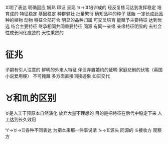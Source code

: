 ♊︎明了表达 明确回应 娴熟 印证 呈现
♉︎→♊︎培训成的 经反复练习达到发挥稳定
培育成的 特征稳定 基因稳定 种群健壮 批量繁衍
确知品种的种子 胚胎 一定长成此品种的植物 动物
特征全部符合 明显的品种归属
可交叉培育 能赋予主要特征 达到优选 结合主要特征
继承相同共同重要特征 同源 有同一亲缘 亲缘特征明显的
去社会性成长同化痕迹的
天性秉然的

# 征兆
子嗣有引人注意的 鲜明的外来人特征
伴侣弃置婚约的证明 家庭悲剧的伏笔（英国小说爱用梗）
不可掩藏 多方面直接间接迹象 如实交代

# ♉︎和♏︎的区别
♉︎是人工干预原本自然演化
放弃大量不理想的 目的是把特征在后代中稳定下来
人工达到长久效用

♈︎→♉︎→♊︎各种不同表达 为把本来那一件事说清
♑︎→♊︎源头 同源的 ♋︎接收方 观察方
